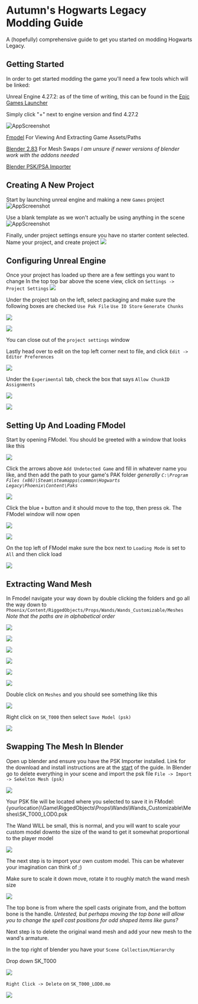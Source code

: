 # Autumn's Hogwarts Legacy Modding Guide

A (hopefully) comprehensive guide to get you started on modding Hogwarts Legacy.

## Getting Started
In order to get started modding the game you'll need a few tools which will be linked:

Unreal Engine 4.27.2: as of the time of writing, this can be found in the [Epic Games Launcher](https://www.unrealengine.com/en-US/download)

Simply click "+" next to engine version and find 4.27.2

![AppScreenshot](https://i.postimg.cc/dtJhB8wY/image.png)

[Fmodel](https://fmodel.app/) For Viewing And Extracting Game Assets/Paths

[Blender 2.83](https://download.blender.org/release/) For Mesh Swaps *I am unsure if newer versions of blender work with the addons needed*

[Blender PSK/PSA Importer](https://github.com/Befzz/blender3d_import_psk_psa/)


## Creating A New Project

Start by launching unreal engine and making a new `Games` project
![AppScreenshot](https://i.postimg.cc/xCz3QL4C/image.png)

Use a blank template as we won't actually be using anything in the scene
![AppScreenshot](https://i.postimg.cc/L5vYFX25/image.png)

Finally, under project settings ensure you have no starter content selected. Name your project, and create project
![](https://i.postimg.cc/1Rg39JBM/image.png)

## Configuring Unreal Engine

Once your project has loaded up there are a few settings you want to change
In the top top bar above the scene view, click on `Settings -> Project Settings`
![](https://i.postimg.cc/wTtGwbHK/image.png)

Under the project tab on the left, select packaging and make sure the following boxes are checked
``Use Pak File``
``Use IO Store``
``Generate Chunks``

![](https://i.postimg.cc/ZqgcvJBC/image.png)

![](https://i.postimg.cc/mg92WwYJ/image.png)

You can close out of the `project settings` window

Lastly head over to edit on the top left corner next to file, and click ``Edit -> Editor Preferences`` 

![](https://i.postimg.cc/cJqzP7hD/image.png)

Under the ``Experimental`` tab, check the box that says ``Allow ChunkID Assignments``

![](https://i.postimg.cc/m2vVrL9k/image.png)

![](https://i.postimg.cc/KvMrw6W2/image.png)

## Setting Up And Loading FModel

Start by opening FModel. You should be greeted with a window that looks like this

![](https://i.postimg.cc/1zq83Spm/image.png)

Click the arrows above ``Add Undetected Game`` and fill in whatever name you like, and then add the path to your game's PAK folder
*generally `C:\Program Files (x86)\Steam\steamapps\common\Hogwarts Legacy\Phoenix\Content\Paks`*

![](https://i.postimg.cc/XJx4V1DN/image.png)

Click the blue `+` button and it should move to the top, then press ok. The FModel window will now open

![](https://i.postimg.cc/PfpdGyQH/image.png)

![](https://i.postimg.cc/sXWHmM7k/image.png)

On the top left of FModel make sure the box next to `Loading Mode` is set to `All` and then click load

![](https://i.postimg.cc/XY3Z7msd/image.png)

## Extracting Wand Mesh

In Fmodel navigate your way down by double clicking the folders and go all the way down to `Phoenix/Content/RiggedObjects/Props/Wands/Wands_Customizable/Meshes`
*Note that the paths are in alphabetical order*

![](https://i.postimg.cc/xdfsr9hZ/image.png)

![](https://i.postimg.cc/bYDmfCVq/image.png)

![](https://i.postimg.cc/Nf87QW6v/image.png)

![](https://i.postimg.cc/k4tKzZJZ/image.png)

![](https://i.postimg.cc/TYcmznxR/image.png)

![](https://i.postimg.cc/FHRfwqGZ/image.png)

Double click on `Meshes` and you should see something like this

![](https://i.postimg.cc/fLwQr4fW/image.png)

Right click on `SK_T000` then select `Save Model (psk)`

![](https://i.postimg.cc/9QYhtFyg/image.png)

## Swapping The Mesh In Blender

Open up blender and ensure you have the PSK Importer installed. Link for the download and install instructions are at the [start](https://github.com/AutumnFloof/HL-Modding-Guide/blob/main/README.md#getting-started) of the guide.
In Blender go to delete everything in your scene and import the psk file
`File -> Import -> Sekelton Mesh (psk)`

![](https://i.postimg.cc/HLWFHwFd/image.png)

Your PSK file will be located where you selected to save it in FModel: {yourlocation}\Game\RiggedObjects\Props\Wands\Wands_Customizable\Meshes\SK_T000_LOD0.psk

The Wand WILL be small, this is normal, and you will want to scale your custom model downto the size of the wand to get it somewhat proportional to the player model

![](https://i.postimg.cc/hPfj4xW8/image.png)

The next step is to import your own custom model. This can be whatever your imagination can think of ;)

Make sure to scale it down move, rotate it to roughly match the wand mesh size

![](https://i.postimg.cc/XYPDMRKc/image.png)

The top bone is from where the spell casts originate from, and the bottom bone is the handle. *Untested, but perhaps moving the top bone will allow you to change the spell cast positions for odd shaped items like guns?*

Next step is to delete the original wand mesh and add your new mesh to the wand's armature.

In the top right of blender you have your `Scene Collection/Hierarchy`

Drop down SK_T000 

![](https://i.postimg.cc/fLqV5vQL/image.png)

`Right Click -> Delete` on `SK_T000_LOD0.mo`

![](https://i.postimg.cc/HnQVH17J/image.png)
